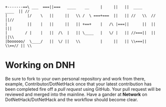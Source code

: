 ```
+-------==\ ___  ===||===   ____    __     |     ||   ||  ____     ____  || //
|         |/    \   ||     ||   \\ /  \ ===+===  ||   || //   \\  //     ||//
|         ||    |   ||     ||   || +==+    |   /\ |===||      ||  ||     |||
|        / |    |   ||  /\  |   || \____   |   \/ |   || //===||  ||     ||\\
|boooooo/  \____/   ||  \/ ||   \\         |     ||   || \\===||  \\==// || \\
```

# Working on DNH
Be sure to fork to your own personal repository and work from there, example, Contributor/DotNetHack 
once that your latest contribution has been completed fire off a *pull request* using GitHub. Your pull request will 
be reviewed and merged into the mainline.  Have a gander at **Network** on DotNetHack/DotNetHack and the workflow 
should become clear.



